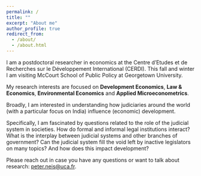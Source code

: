 ```yaml
---
permalink: /
title: ""
excerpt: "About me"
author_profile: true
redirect_from:
  - /about/
  - /about.html
---
```


I am a postdoctoral researcher in economics at the Centre d’Etudes et de Recherches sur le Développement International (CERDI). This fall and winter I am visiting McCourt School of Public Policy at Georgetown University.

My research interests are focused on **Development Economics**, **Law & Economics**, **Environmental Economics** and **Applied Microeconometrics**.

Broadly, I am interested in understanding how judiciaries around the world (with a particular focus on India) influence (economic) development.

Specifically, I am fascinated by questions related to the role of the judicial system in societies. How do formal and informal legal institutions interact? What is the interplay between judicial systems and other branches of government? Can the judicial system fill the void left by inactive legislators on many topics? And how does this impact development?

Please reach out in case you have any questions or want to talk about research: peter.neis@uca.fr.